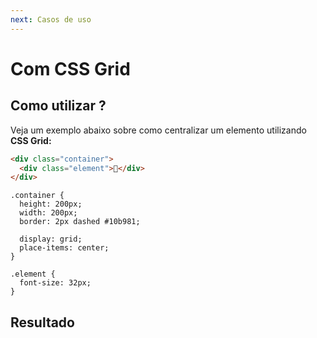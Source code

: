 ```yaml
---
next: Casos de uso
---
```


# Com CSS Grid

## Como utilizar ?

Veja um exemplo abaixo sobre como centralizar um elemento utilizando **CSS Grid:**

```html
<div class="container">
  <div class="element">🦄</div>
</div>
```

```css{6-7}
.container {
  height: 200px;
  width: 200px;
  border: 2px dashed #10b981;

  display: grid;
  place-items: center;
}

.element {
  font-size: 32px;
}
```

## Resultado

<script setup>
import Center from '../../components/Center.vue'
</script>

<Center method="grid" />
